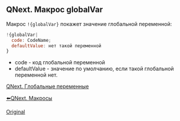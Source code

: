 ## QNext. Макрос globalVar

Макрос `!{globalVar}` покажет значение глобальной переменной:
```js 
!{globalVar|
  code: CodeName;
  defaultValue: нет такой переменной
}

```
* code - код глобальной переменной
* defaultValue - значение по умолчанию, если такой глобальной переменной нет.



[QNext. Глобальные переменные](/docs-test/admin/globalvariables-about)

[⬅️QNext. Макросы](/docs-test/macros)
  
[Original](https://telegra.ph/QNext-Macros-globalVar-01-17)